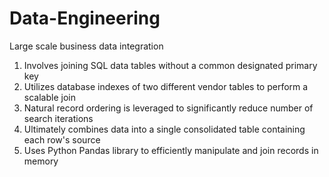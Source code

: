 # Data-Engineering

Large scale business data integration

1. Involves joining SQL data tables without a common designated primary key
2. Utilizes database indexes of two different vendor tables to perform a scalable join 
3. Natural record ordering is leveraged to significantly reduce number of search iterations
4. Ultimately combines data into a single consolidated table containing each row's source
5. Uses Python Pandas library to efficiently manipulate and join records in memory
